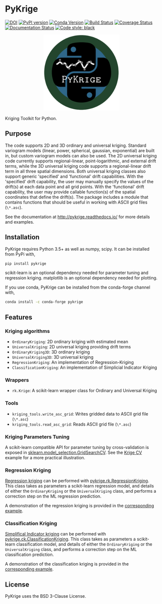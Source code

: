 # PyKrige

[![DOI](https://zenodo.org/badge/DOI/10.5281/zenodo.3738604.svg)](https://doi.org/10.5281/zenodo.3738604)
[![PyPI version](https://badge.fury.io/py/PyKrige.svg)](https://badge.fury.io/py/PyKrige)
[![Conda Version](https://img.shields.io/conda/vn/conda-forge/pykrige.svg)](https://anaconda.org/conda-forge/pykrige)
[![Build Status](https://github.com/GeoStat-Framework/PyKrige/workflows/Continuous%20Integration/badge.svg?branch=develop)](https://github.com/GeoStat-Framework/PyKrige/actions)
[![Coverage Status](https://coveralls.io/repos/github/GeoStat-Framework/PyKrige/badge.svg?branch=develop)](https://coveralls.io/github/GeoStat-Framework/PyKrige?branch=develop)
[![Documentation Status](https://readthedocs.org/projects/pykrige/badge/?version=stable)](http://pykrige.readthedocs.io/en/stable/?badge=stable)
[![Code style: black](https://img.shields.io/badge/code%20style-black-000000.svg)](https://github.com/psf/black)


<p align="center">
<img src="https://github.com/GeoStat-Framework/GeoStat-Framework.github.io/raw/master/docs/source/pics/PyKrige_250.png" alt="PyKrige-LOGO" width="251px"/>
</p>

Kriging Toolkit for Python.

## Purpose

The code supports 2D and 3D ordinary and universal kriging. Standard
variogram models (linear, power, spherical, gaussian, exponential) are
built in, but custom variogram models can also be used. The 2D universal
kriging code currently supports regional-linear, point-logarithmic, and
external drift terms, while the 3D universal kriging code supports a
regional-linear drift term in all three spatial dimensions. Both
universal kriging classes also support generic 'specified' and
'functional' drift capabilities. With the 'specified' drift capability,
the user may manually specify the values of the drift(s) at each data
point and all grid points. With the 'functional' drift capability, the
user may provide callable function(s) of the spatial coordinates that
define the drift(s). The package includes a module that contains
functions that should be useful in working with ASCII grid files (`\*.asc`).

See the documentation at <http://pykrige.readthedocs.io/> for more
details and examples.

## Installation

PyKrige requires Python 3.5+ as well as numpy, scipy. It can be
installed from PyPi with,

``` bash
pip install pykrige
```

scikit-learn is an optional dependency needed for parameter tuning and
regression kriging. matplotlib is an optional dependency needed for
plotting.

If you use conda, PyKrige can be installed from the <span
class="title-ref">conda-forge</span> channel with,

``` bash
conda install -c conda-forge pykrige
```

## Features

### Kriging algorithms

-   `OrdinaryKriging`: 2D ordinary kriging with estimated mean
-   `UniversalKriging`: 2D universal kriging providing drift terms
-   `OrdinaryKriging3D`: 3D ordinary kriging
-   `UniversalKriging3D`: 3D universal kriging
-   `RegressionKriging`: An implementation of Regression-Kriging
-   `ClassificationKriging`: An implementation of Simplicial Indicator
    Kriging

### Wrappers

-   `rk.Krige`: A scikit-learn wrapper class for Ordinary and Universal
    Kriging

### Tools

-   `kriging_tools.write_asc_grid`: Writes gridded data to ASCII grid
    file (`\*.asc`)
-   `kriging_tools.read_asc_grid`: Reads ASCII grid file (`\*.asc`)

### Kriging Parameters Tuning

A scikit-learn compatible API for parameter tuning by cross-validation
is exposed in
[sklearn.model\_selection.GridSearchCV](http://scikit-learn.org/stable/modules/generated/sklearn.model_selection.GridSearchCV.html).
See the [Krige
CV](http://pykrige.readthedocs.io/en/latest/examples/08_krige_cv.html#sphx-glr-examples-08-krige-cv-py)
example for a more practical illustration.

### Regression Kriging

[Regression kriging](https://en.wikipedia.org/wiki/Regression-Kriging)
can be performed with
[pykrige.rk.RegressionKriging](http://pykrige.readthedocs.io/en/latest/examples/07_regression_kriging2d.html).
This class takes as parameters a scikit-learn regression model, and
details of either the `OrdinaryKriging` or the `UniversalKriging`
class, and performs a correction step on the ML regression prediction.

A demonstration of the regression kriging is provided in the
[corresponding
example](http://pykrige.readthedocs.io/en/latest/examples/07_regression_kriging2d.html#sphx-glr-examples-07-regression-kriging2d-py).

### Classification Kriging

[Simplifical Indicator
kriging](https://www.sciencedirect.com/science/article/abs/pii/S1002070508600254)
can be performed with
[pykrige.ck.ClassificationKriging](http://pykrige.readthedocs.io/en/latest/examples/10_classification_kriging2d.html).
This class takes as parameters a scikit-learn classification model, and
details of either the `OrdinaryKriging` or the `UniversalKriging` class,
and performs a correction step on the ML classification prediction.

A demonstration of the classification kriging is provided in the
[corresponding
example](http://pykrige.readthedocs.io/en/latest/examples/10_classification_kriging2d.html#sphx-glr-examples-10-classification-kriging2d-py).

## License

PyKrige uses the BSD 3-Clause License.
